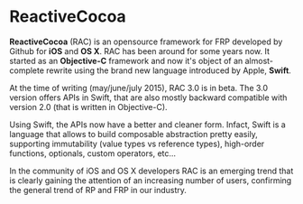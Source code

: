 # ReactiveCocoa

**ReactiveCocoa** (RAC) is an opensource framework for FRP developed by Github for **iOS** and **OS X**.
RAC has been around for some years now. It started as an **Objective-C** framework and now it's object of an almost-complete rewrite using the brand new language introduced by Apple, **Swift**.

At the time of writing (may/june/july 2015), RAC 3.0 is in beta. The 3.0 version offers APIs in Swift, that are also mostly backward compatible with version 2.0 (that is written in Objective-C).

Using Swift, the APIs now have a better and cleaner form. Infact, Swift is a language that allows to build composable abstraction pretty easily, supporting immutability (value types vs reference types), high-order functions, optionals, custom operators, etc...

In the community of iOS and OS X developers RAC is an emerging trend that is clearly gaining the attention of an increasing number of users, confirming the general trend of RP and FRP in our industry.
